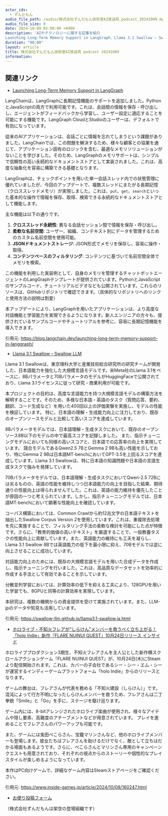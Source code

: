 ```yaml
---
actor_ids:
  - ずんだもん
audio_file_path: /audio/株式会社ずんだもん技術室AI放送局_podcast_20241009.mp3
audio_file_size: 0
date: 2024-10-09 05:00:00 +0900
description: 'AIやテクノロジーに関する記事を紹介  
Launching Long-Term Memory Support in LangGraph、Llama 3.1 Swallow – Swallow LLM、ホロライブ・不知火フレアが“しらけん”メンバーを救うべく立ち上がる！「holo Indie」新作『FLARE NUINUI QUEST』10月24日リリース  インサイド'
duration: "00:00"
layout: article
title: 株式会社ずんだもん技術室AI放送局 podcast 20241009
information: 
---
```


## 関連リンク


- [Launching Long-Term Memory Support in LangGraph](https://blog.langchain.dev/launching-long-term-memory-support-in-langgraph/)  



LangChainは、LangGraphに長期記憶機能のサポートを追加しました。PythonとJavaScriptの両方で利用可能です。これは、会話間の情報を保存・呼び出しし、エージェントがフィードバックから学習し、ユーザー設定に適応することを可能にする機能です。LangGraph CloudとStudioのユーザーは、デフォルトで有効になっています。

従来のAIアプリケーションは、会話ごとに情報を忘れてしまうという課題がありました。LangChainでは、この問題を解決するため、様々な顧客との協業を通じて、アプリケーション固有のロジックを含む、最適なメモリソリューションがないことを学びました。そのため、LangGraphのメモリサポートは、シンプルで信頼性の高い永続的なドキュメントストアとして実装されました。これは、高度な抽象化を容易に構築できる基礎となります。

LangGraphは、チェックポイントを用いた単一会話スレッド内での状態管理に優れていましたが、今回のアップデートで、複数スレッドにまたがる長期記憶（クロススレッドメモリ）が実現しました。これは、`put`、`get`、`search`といった基本的な操作で情報を保存、取得、検索できる永続的なドキュメントストアとして機能します。

主な機能は以下の通りです。

1. **クロススレッド永続性**: 異なる会話セッション間で情報を保存・呼び出し。
2. **柔軟な名前空間**: ユーザー、組織、コンテキスト別にデータを管理するためのカスタム名前空間を使用可能。
3. **JSONドキュメントストレージ**: JSON形式でメモリを保存し、容易に操作・取得。
4. **コンテンツベースのフィルタリング**: コンテンツに基づいて名前空間全体でメモリを検索。

この機能を利用した実装例として、自身のメモリを管理するチャットボットエージェントのLangGraphテンプレートが提供されています。PythonとJavaScriptのサンプルコード、チュートリアルビデオなども公開されています。これらのリソースは、GitHubリポジトリで確認できます。（具体的なリポジトリへのリンクと使用方法の説明は割愛）


本アップデートにより、LangGraphを用いたアプリケーションは、より高度な対話機能と学習能力を実現できるようになります。新人エンジニアの方々も、提供されているサンプルコードやチュートリアルを参考に、容易に長期記憶機能を導入できます。


引用元: https://blog.langchain.dev/launching-long-term-memory-support-in-langgraph/


- [Llama 3.1 Swallow – Swallow LLM](https://swallow-llm.github.io/llama3.1-swallow.ja.html)  



Llama 3.1 Swallowは、東京理科大学と産業技術総合研究所の研究チームが開発した、日本語能力を強化した大規模言語モデルです。米Meta社のLlama 3.1をベースに、8Bパラメータと70BパラメータのモデルがHuggingFaceで公開されており、Llama 3.1ライセンスに従って研究・商業利用が可能です。

本プロジェクトの目的は、高度な言語能力を持つ大規模言語モデルの構築方法を解明することです。そのため、多様な日本語・英語のタスク（質問応答、要約、翻訳、コード生成など）を用いた400回以上の評価実験を実施し、モデルの性能を検証しています。  特に、日本語の理解・生成能力向上に注力しており、既存のオープンソースモデルと比較して高いスコアを達成しています。

8Bパラメータモデルでは、日本語理解・生成タスクにおいて、既存のオープンソース8B以下のモデルの中で最高スコアを記録しました。  また、指示チューニングモデルにおいても同様の高いスコアと、日本語での応答率の向上を実現しています。  競合モデルであるQwen2.5 7BとGemma 2 9Bも高い性能を示しており、特にGemma 2 9Bは日本語MT-benchにおいてGPT-3.5を上回るスコアを達成しています。Llama 3.1 Swallowは、特に日本語の知識問題や日本語の言語生成タスクで強みを発揮しています。

70Bパラメータモデルでは、日本語理解・生成タスクにおいてQwen-2.5 72Bには劣るものの、英語の性能を維持しつつ日本語能力の向上を目指した結果、期待通りの性能向上は得られませんでした。これは、英語の能力維持を優先したことが原因の一つと考えられています。しかし、指示チューニングモデルでは、日本語MT-benchにおいて顕著な性能向上を確認しています。

コーパス構築においては、Common Crawlから約12兆文字の日本語テキストを抽出したSwallow Corpus Version 2を使用しています。これは、重複除去処理を先に実施することで、フィルタリング手法の柔軟な検討を可能にした点が特徴です。さらに、「教育的価値の高いテキスト」を厳選することで、一般教養タスクの性能向上に貢献しています。また、英語能力の維持にも工夫を凝らし、Llama 3.1 Swallow 8Bでは英語能力の低下を最小限に抑え、70Bモデルでは逆に向上させることに成功しています。

対話能力向上のためには、既存の大規模言語モデルを用いた合成データを作成し、指示チューニングを行いました。これは、高品質なデータセットを効率的に作成する手法として有効であることを示しています。

分散並列学習においては、計算効率の低下を抑える工夫により、128GPUを用いた学習でも、8GPUと同等の計算効率を実現しています。


本研究は、複数の機関からの資金提供を受けて実施されています。また、LLM-jpのデータや知見も活用しています。


引用元: https://swallow-llm.github.io/llama3.1-swallow.ja.html


- [ホロライブ・不知火フレアが“しらけん”メンバーを救うべく立ち上がる！「holo Indie」新作『FLARE NUINUI QUEST』10月24日リリース  インサイド](https://www.inside-games.jp/article/2024/10/08/160247.html)  



ホロライブプロダクション3期生、不知火フレアさんを主人公とした新作横スクロールアクションゲーム『FLARE NUINUI QUEST』が、10月24日(木)にSteamより配信開始されます。これは、カバーの子会社であるシー・シー・エム・シーが運営するインディーゲームプラットフォーム「holo Indie」からのリリースとなります。

ゲームの舞台は、フレアさんが代表を務める「不知火建設（しらけん）」です。混沌によって行方不明になったしらけんメンバーを救うため、フレアさんは二丁拳銃「Smile」と「Go」を手に、ステージを駆け巡ります。

ゲーム内には、8-bitアレンジされたホロライブ楽曲が使用され、様々なアイテムや隠し要素、高難度のアチーブメントなどが用意されています。  プレイを進めることでフレアさんのパワーアップも可能です。

また、ゲームには兎田ぺこらさん、宝鐘マリンさんなど、他のホロライブメンバーも登場します。彼女たちはフレアさんを助けるだけでなく、敵として立ちはだかる場面もあるようです。さらに、ぺこらさんとマリンさん専用のキャンペーンクエストも用意されており、それぞれの視点からのストーリーや個性的なプレイスタイルが楽しめるようになっています。

本作はPC向けゲームで、詳細なゲーム内容はSteamストアページをご確認ください。




引用元: https://www.inside-games.jp/article/2024/10/08/160247.html



- [お便り投稿フォーム](https://forms.gle/ffg4JTfqdiqK62qf9)

（株式会社ずんだもんは架空の登場組織です）
